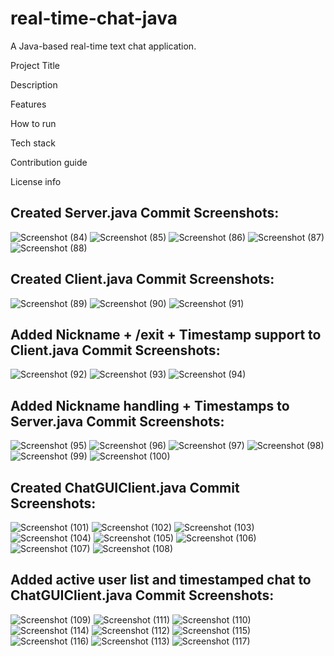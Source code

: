 # real-time-chat-java
A Java-based real-time text chat application.

Project Title

Description

Features

How to run

Tech stack

Contribution guide

License info

## Created Server.java Commit Screenshots:
![Screenshot (84)](https://github.com/user-attachments/assets/a8fe4087-bf9b-4edf-b109-78e5e677c581)
![Screenshot (85)](https://github.com/user-attachments/assets/e47049f4-7f37-4494-b085-58e07fcfdf64)
![Screenshot (86)](https://github.com/user-attachments/assets/f1f9c965-f8f2-44ec-9f1d-965abb405137)
![Screenshot (87)](https://github.com/user-attachments/assets/9cee0a56-20ec-408f-9f61-548dc4edd682)
![Screenshot (88)](https://github.com/user-attachments/assets/22d02dac-b2da-4980-bdf6-a3a8070b3649)

## Created Client.java Commit Screenshots: 
![Screenshot (89)](https://github.com/user-attachments/assets/11d0a943-73f0-4754-8ba9-2997e38e5315)
![Screenshot (90)](https://github.com/user-attachments/assets/2f355c5e-d4b4-4c94-8780-65d4b40be5b0)
![Screenshot (91)](https://github.com/user-attachments/assets/a214c7e5-bda3-465a-9523-14885fbd5bb4)

## Added Nickname + /exit + Timestamp support to Client.java Commit Screenshots:
![Screenshot (92)](https://github.com/user-attachments/assets/d20bb238-a26c-490b-b657-b74a23f78579)
![Screenshot (93)](https://github.com/user-attachments/assets/8d028575-0587-42af-9d14-0d3d554381f1)
![Screenshot (94)](https://github.com/user-attachments/assets/97601c41-cf48-41f8-9fbb-4a8332bc942c)

## Added Nickname handling + Timestamps to Server.java Commit Screenshots:
![Screenshot (95)](https://github.com/user-attachments/assets/f2b5bf65-1c91-46a6-870c-3a7c788ee0ef)
![Screenshot (96)](https://github.com/user-attachments/assets/3a8421ba-2d91-483b-8277-e3590a7409e0)
![Screenshot (97)](https://github.com/user-attachments/assets/a9498910-33a9-4aa4-8540-b767326e2812)
![Screenshot (98)](https://github.com/user-attachments/assets/f7f80ddd-6ebe-487f-8b43-3dea777d61f1)
![Screenshot (99)](https://github.com/user-attachments/assets/6847c25b-347b-4d78-a782-21fea3c32042)
![Screenshot (100)](https://github.com/user-attachments/assets/46bd7321-035a-43ba-a66f-4d5996027e4a)

## Created ChatGUIClient.java Commit Screenshots: 
![Screenshot (101)](https://github.com/user-attachments/assets/29465490-11c5-4cfc-843d-340c63296677)
![Screenshot (102)](https://github.com/user-attachments/assets/f511b927-7b2c-429b-9980-c5af9d13ddc2)
![Screenshot (103)](https://github.com/user-attachments/assets/0c780269-ef98-4691-a676-024bb6f9ddef)
![Screenshot (104)](https://github.com/user-attachments/assets/112ac641-0edd-4a16-baab-1d27f6401602)
![Screenshot (105)](https://github.com/user-attachments/assets/7267ea8e-c7ae-4dc3-910d-c9b8939cb92c)
![Screenshot (106)](https://github.com/user-attachments/assets/2d9d7a1f-4d51-45f7-acdd-d461e2cce859)
![Screenshot (107)](https://github.com/user-attachments/assets/38dbade8-1bae-404f-808c-3c59a997e53d)
![Screenshot (108)](https://github.com/user-attachments/assets/344ed544-7154-4b20-82b1-56065d86278d)

## Added active user list and timestamped chat to ChatGUIClient.java Commit Screenshots:
![Screenshot (109)](https://github.com/user-attachments/assets/3933dcf4-3c83-43c6-a0ba-1be1e1540ebb)
![Screenshot (111)](https://github.com/user-attachments/assets/f6e9c9fe-d98d-478d-be3e-bceeaff9aec1)
![Screenshot (110)](https://github.com/user-attachments/assets/8ca7e52d-abae-4d82-9a1e-471e577e0962)
![Screenshot (114)](https://github.com/user-attachments/assets/8a4446a4-617a-4fb0-aa3d-f32a12ca401b)
![Screenshot (112)](https://github.com/user-attachments/assets/14f6cf20-00a7-44ce-99c3-87f41ab9868c)
![Screenshot (115)](https://github.com/user-attachments/assets/2bb0b2f3-b871-4215-8708-6a58832d4e23)
![Screenshot (116)](https://github.com/user-attachments/assets/dbc1a80d-4a46-4039-8e16-fff1c884a354)
![Screenshot (113)](https://github.com/user-attachments/assets/7e299bd2-7051-43d0-877c-8a3e20cde93e)
![Screenshot (117)](https://github.com/user-attachments/assets/d92d74d1-2776-4d6f-a6fc-d697771dd0e7)






